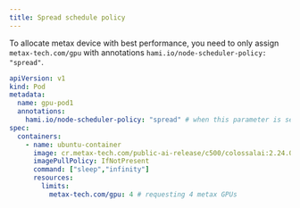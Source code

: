 ```yaml
---
title: Spread schedule policy
---
```


To allocate metax device with best performance, you need to only assign `metax-tech.com/gpu` with annotations `hami.io/node-scheduler-policy: "spread"`.

```yaml
apiVersion: v1
kind: Pod
metadata:
  name: gpu-pod1
  annotations: 
    hami.io/node-scheduler-policy: "spread" # when this parameter is set to spread, the scheduler will try to find the best topology for this task.
spec:
  containers:
    - name: ubuntu-container
      image: cr.metax-tech.com/public-ai-release/c500/colossalai:2.24.0.5-py38-ubuntu20.04-amd64 
      imagePullPolicy: IfNotPresent
      command: ["sleep","infinity"]
      resources:
        limits:
          metax-tech.com/gpu: 4 # requesting 4 metax GPUs
```
